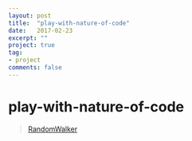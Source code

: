 ```yaml
---
layout: post
title:  "play-with-nature-of-code"
date:   2017-02-23
excerpt: ""
project: true
tag:
- project
comments: false
---
```

# play-with-nature-of-code
>[RandomWalker](https://Aniket965.github.io/play-with-nature-of-code/randomWalker)
